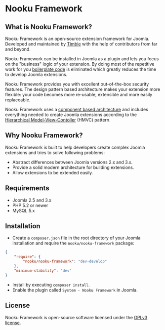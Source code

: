 Nooku Framework
===============

What is Nooku Framework?
-------------------------

Nooku Framework is an open-source extension framework for Joomla. Developed and maintained by [Timble](http://timble.net) with the help of contributors from far and beyond. 

Nooku Framework can be installed in Joomla as a plugin and lets you focus on the "business" logic of your extension. By doing most of the repetitive work for you [boilerplate code](http://en.wikipedia.org/wiki/Boilerplate_code) is eliminated which greatly reduces the time to develop Joomla extensions. 

Nooku Framework provides you with excellent out-of-the-box security features. The design pattern based architecture makes your extension more flexible: your code becomes more re-usable, extensible and more easily replaceable. 

Nooku Framework uses a [component based architecture](http://en.wikipedia.org/wiki/Component-based_software_engineering) and includes everything needed to create Joomla extensions according to the [Hierarchical Model-View-Contoller](http://en.wikipedia.org/wiki/Hierarchical_model%E2%80%93view%E2%80%93controller) (HMVC) pattern.

Why Nooku Framework?
--------------------

Nooku Framework is built to help developers create complex Joomla extensions and tries to solve following problems:

* Abstract differences between Joomla versions 2.x and 3.x.
* Provide a solid modern architecture for building extensions.
* Allow extensions to be extended easily.

Requirements
------------

* Joomla 2.5 and 3.x 
* PHP 5.2 or newer
* MySQL 5.x

Installation
------------

* Create a `composer.json` file in the root directory of your Joomla installation and require the `nooku/nooku-framework` package:

```json
{
    "require": {    	
        "nooku/nooku-framework": "dev-develop"
    },
    "minimum-stability": "dev"
}
```

* Install by executing `composer install`.
* Enable the plugin called `System - Nooku Framework` in Joomla.

License
-------

Nooku Framework is open-source software licensed under the [GPLv3 license](develop/LICENSE.md).
